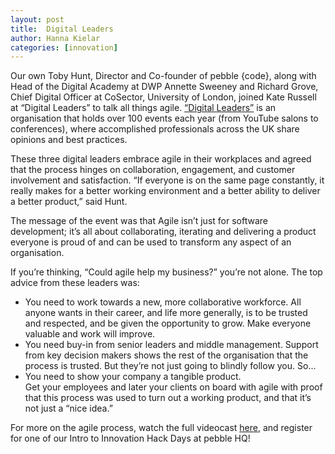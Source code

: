 ```yaml
---
layout: post
title:  Digital Leaders
author: Hanna Kielar
categories: [innovation]
---
```


Our own Toby Hunt, Director and Co-founder of pebble {code}, along with Head of the Digital Academy at DWP Annette Sweeney and Richard Grove, Chief Digital Officer at CoSector, University of London, joined Kate Russell at “Digital Leaders” to talk all things agile. [“Digital Leaders”][1] is an organisation that holds over 100 events each year (from YouTube salons to conferences), where accomplished professionals across the UK share opinions and best practices. 

These three digital leaders embrace agile in their workplaces and agreed that the process hinges on collaboration, engagement, and customer involvement and satisfaction. “If everyone is on the same page constantly, it really makes for a better working environment and a better ability to deliver a better product,” said Hunt. 

The message of the event was that Agile isn’t just for software development; it’s all about collaborating, iterating and delivering a product everyone is proud of and can be used to transform any aspect of an organisation. 

If you’re thinking, “Could agile help my business?” you’re not alone. The top advice from these leaders was:

* You need to work towards a new, more collaborative workforce. 
	All anyone wants in their career, and life more generally, is to be trusted and respected, and be given the opportunity to grow. Make everyone valuable and work will improve.
* You need buy-in from senior leaders and middle management.
	Support from key decision makers shows the rest of the organisation that the process is trusted. But they’re not just going to blindly follow you. So...
* You need to show your company a tangible product. 	
		Get your employees and later your clients on board with agile with proof that this process was used to turn out a working product, and that it’s not just a “nice idea.”


For more on the agile process, watch the full videocast [here][2], and register for one of our Intro to Innovation Hack Days at pebble HQ!

[1]: https://www.google.com/url?q=http://digileaders.com&sa=D&ust=1467645514774000&usg=AFQjCNGEa669MQO0ZjOxfJogb2ZyAACKCQ
[2]: https://www.youtube.com/watch?v=kKnpLIBebcg&list=PL-dJIEIRPT5cyo4P2abSPMQtdrD35jsaR